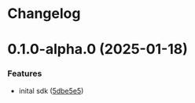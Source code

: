 # Changelog

# 0.1.0-alpha.0 (2025-01-18)


### Features

* inital sdk ([5dbe5e5](https://github.com/storr/sdk-web/commit/5dbe5e55734941d435375e8f6ae3efb1364ab29d))
